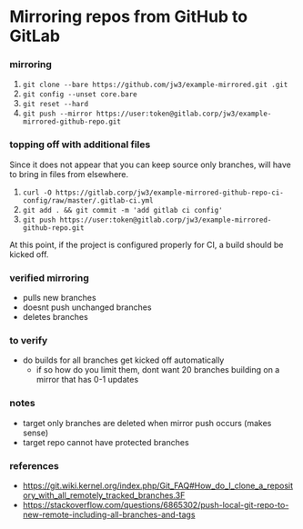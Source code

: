 Mirroring repos from GitHub to GitLab
===

### mirroring
1. `git clone --bare https://github.com/jw3/example-mirrored.git .git`
2. `git config --unset core.bare`
3. `git reset --hard`
4. `git push --mirror https://user:token@gitlab.corp/jw3/example-mirrored-github-repo.git`

### topping off with additional files

Since it does not appear that you can keep source only branches, will have to bring in files from elsewhere.

1. `curl -O https://gitlab.corp/jw3/example-mirrored-github-repo-ci-config/raw/master/.gitlab-ci.yml`
2. `git add . && git commit -m 'add gitlab ci config'`
3. `git push https://user:token@gitlab.corp/jw3/example-mirrored-github-repo.git`

At this point, if the project is configured properly for CI, a build should be kicked off.

### verified mirroring
- pulls new branches
- doesnt push unchanged branches
- deletes branches

### to verify
- do builds for all branches get kicked off automatically
  - if so how do you limit them, dont want 20 branches building on a mirror that has 0-1 updates

### notes
- target only branches are deleted when mirror push occurs (makes sense)
- target repo cannot have protected branches

### references
- https://git.wiki.kernel.org/index.php/Git_FAQ#How_do_I_clone_a_repository_with_all_remotely_tracked_branches.3F
- https://stackoverflow.com/questions/6865302/push-local-git-repo-to-new-remote-including-all-branches-and-tags
